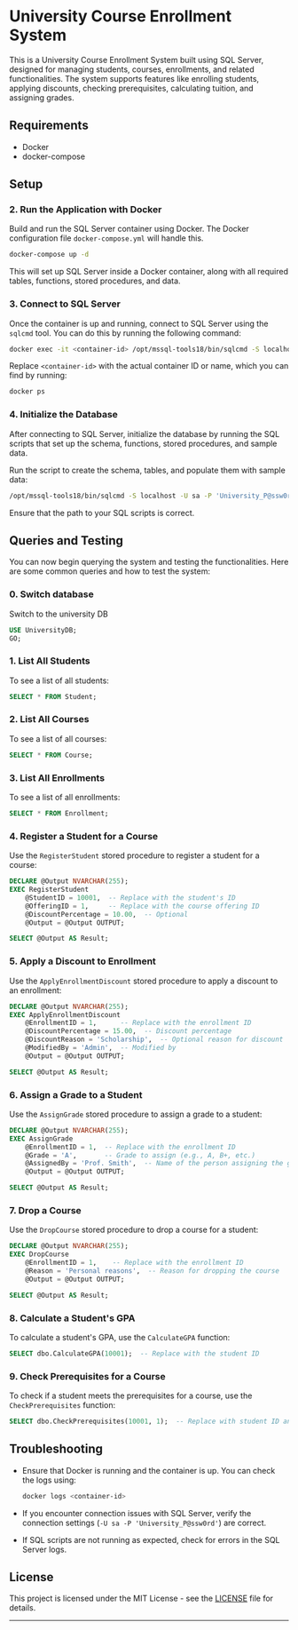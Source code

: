 
# University Course Enrollment System

This is a University Course Enrollment System built using SQL Server, designed for managing students, courses, enrollments, and related functionalities. The system supports features like enrolling students, applying discounts, checking prerequisites, calculating tuition, and assigning grades.

## Requirements

- Docker
- docker-compose

## Setup



### 2. Run the Application with Docker

Build and run the SQL Server container using Docker. The Docker configuration file `docker-compose.yml` will handle this.

```bash
docker-compose up -d
```

This will set up SQL Server inside a Docker container, along with all required tables, functions, stored procedures, and data.

### 3. Connect to SQL Server

Once the container is up and running, connect to SQL Server using the `sqlcmd` tool. You can do this by running the following command:

```bash
docker exec -it <container-id> /opt/mssql-tools18/bin/sqlcmd -S localhost -U sa -P 'University_P@ssw0rd' -C
```

Replace `<container-id>` with the actual container ID or name, which you can find by running:

```bash
docker ps
```

### 4. Initialize the Database

After connecting to SQL Server, initialize the database by running the SQL scripts that set up the schema, functions, stored procedures, and sample data.

Run the script to create the schema, tables, and populate them with sample data:

```bash
/opt/mssql-tools18/bin/sqlcmd -S localhost -U sa -P 'University_P@ssw0rd' -C -i /usr/src/app/sql/10-tests.sql
```

Ensure that the path to your SQL scripts is correct.

## Queries and Testing

You can now begin querying the system and testing the functionalities. Here are some common queries and how to test the system:

### 0. Switch database

Switch to the university DB
```sql
USE UniversityDB;
GO;
```

### 1. List All Students

To see a list of all students:

```sql
SELECT * FROM Student;
```

### 2. List All Courses

To see a list of all courses:

```sql
SELECT * FROM Course;
```

### 3. List All Enrollments

To see a list of all enrollments:

```sql
SELECT * FROM Enrollment;
```

### 4. Register a Student for a Course

Use the `RegisterStudent` stored procedure to register a student for a course:

```sql
DECLARE @Output NVARCHAR(255);
EXEC RegisterStudent 
    @StudentID = 10001,  -- Replace with the student's ID
    @OfferingID = 1,     -- Replace with the course offering ID
    @DiscountPercentage = 10.00,  -- Optional
    @Output = @Output OUTPUT;

SELECT @Output AS Result;
```

### 5. Apply a Discount to Enrollment

Use the `ApplyEnrollmentDiscount` stored procedure to apply a discount to an enrollment:

```sql
DECLARE @Output NVARCHAR(255);
EXEC ApplyEnrollmentDiscount 
    @EnrollmentID = 1,      -- Replace with the enrollment ID
    @DiscountPercentage = 15.00,  -- Discount percentage
    @DiscountReason = 'Scholarship',  -- Optional reason for discount
    @ModifiedBy = 'Admin',  -- Modified by
    @Output = @Output OUTPUT;

SELECT @Output AS Result;
```

### 6. Assign a Grade to a Student

Use the `AssignGrade` stored procedure to assign a grade to a student:

```sql
DECLARE @Output NVARCHAR(255);
EXEC AssignGrade 
    @EnrollmentID = 1,  -- Replace with the enrollment ID
    @Grade = 'A',       -- Grade to assign (e.g., A, B+, etc.)
    @AssignedBy = 'Prof. Smith',  -- Name of the person assigning the grade
    @Output = @Output OUTPUT;

SELECT @Output AS Result;
```

### 7. Drop a Course

Use the `DropCourse` stored procedure to drop a course for a student:

```sql
DECLARE @Output NVARCHAR(255);
EXEC DropCourse 
    @EnrollmentID = 1,    -- Replace with the enrollment ID
    @Reason = 'Personal reasons',  -- Reason for dropping the course
    @Output = @Output OUTPUT;

SELECT @Output AS Result;
```

### 8. Calculate a Student's GPA

To calculate a student's GPA, use the `CalculateGPA` function:

```sql
SELECT dbo.CalculateGPA(10001);  -- Replace with the student ID
```

### 9. Check Prerequisites for a Course

To check if a student meets the prerequisites for a course, use the `CheckPrerequisites` function:

```sql
SELECT dbo.CheckPrerequisites(10001, 1);  -- Replace with student ID and course ID
```

## Troubleshooting

* Ensure that Docker is running and the container is up. You can check the logs using:

  ```bash
  docker logs <container-id>
  ```

* If you encounter connection issues with SQL Server, verify the connection settings (`-U sa -P 'University_P@ssw0rd'`) are correct.

* If SQL scripts are not running as expected, check for errors in the SQL Server logs.

## License

This project is licensed under the MIT License - see the [LICENSE](LICENSE) file for details.

---



